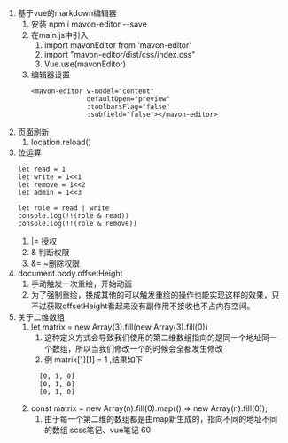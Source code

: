 1. 基于vue的markdown编辑器
   1. 安装 npm i mavon-editor --save
   2. 在main.js中引入
      1. import mavonEditor from 'mavon-editor'
      2. import "mavon-editor/dist/css/index.css"
      3. Vue.use(mavonEditor)
   3. 编辑器设置
      ```
      <mavon-editor v-model="content"
                    defaultOpen="preview"
                    :toolbarsFlag="false"
                    :subfield="false"></mavon-editor>
      ```
2. 页面刷新
   1. location.reload()
3. 位运算
   ```
   let read = 1
   let write = 1<<1
   let remove = 1<<2
   let admin = 1<<3

   let role = read | write 
   console.log(!!(role & read))
   console.log(!!(role & remove))
   ```
   1. |= 授权
   2. & 判断权限
   3. &= ~删除权限
4. document.body.offsetHeight 
   1. 手动触发一次重绘，开始动画
   2. 为了强制重绘，换成其他的可以触发重绘的操作也能实现这样的效果，只不过获取offsetHeight看起来没有副作用不接收也不占内存空间。
5. 关于二维数组
   1. let matrix = new Array(3).fill(new Array(3).fill(0))
      1. 这种定义方式会导致我们使用的第二维数组指向的是同一个地址同一个数组，所以当我们修改一个的时候会全都发生修改
      2. 例 matrix[1][1] = 1 ,结果如下
        ```
          [0, 1, 0]
          [0, 1, 0]
          [0, 1, 0]
        ```
   2. const matrix = new Array(n).fill(0).map(() => new Array(n).fill(0));
      1. 由于每一个第二维的数组都是由map新生成的，指向不同的地址不同的数组
scss笔记、vue笔记 
60


